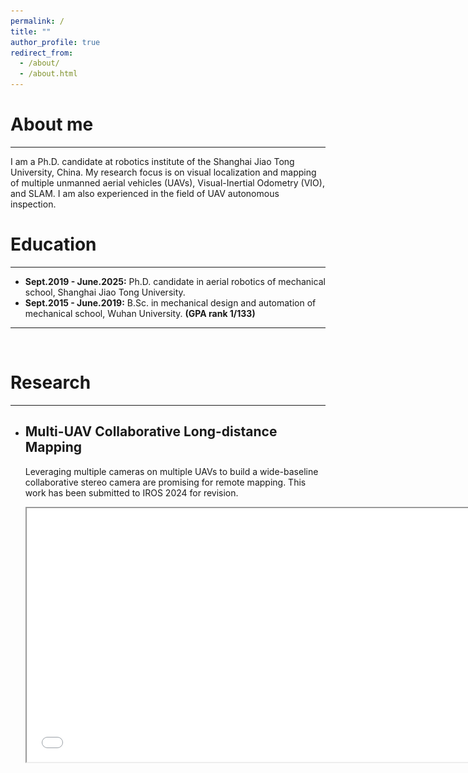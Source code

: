 ```yaml
---
permalink: /
title: ""
author_profile: true
redirect_from: 
  - /about/
  - /about.html
---
```



# About me
---

I am a Ph.D. candidate at robotics institute of the Shanghai Jiao Tong University, China. My research focus is on visual localization and mapping of multiple unmanned aerial vehicles (UAVs), Visual-Inertial Odometry (VIO), and SLAM. I am also experienced in the field of UAV autonomous inspection.
<br/>

# Education
---

- **Sept.2019 - June.2025:** Ph.D. candidate in aerial robotics of mechanical school, Shanghai Jiao Tong University.
- **Sept.2015 - June.2019:** B.Sc. in mechanical design and automation of mechanical school, Wuhan University. **(GPA rank 1/133)**

---
<br/>

# Research 
---
- ## Multi-UAV Collaborative Long-distance Mapping
  
  Leveraging multiple cameras on multiple UAVs to build a wide-baseline collaborative stereo camera are promising for remote mapping. This work has been submitted to IROS 2024 for revision.
  <iframe height=406 width=720 src="../images/collaborative-stereo-camera-V2-264-compressed.mp4">
<br/>
<br/>


- ## Real-time Cross-camera Feature Association for Relative Pose Estimation of UAVs

  This work aims to estimate relative pose between two UAVs with common environmental features. we propose a high-rate cross-camera feature association with a dual-channel structure. Then, we develop a Multi-State Constrained Kalman Filter (MSCKF) to estimate relative pose of UAVs.
  <iframe height=406 width=720 src="../images/A-Real-Time-Dual-Channel-Feature-Association-for-Relative-Pose-Estimation-of-UAVs-Only-results-compressed.mp4">
<br/>
<br/>

- ## Robust Visual Positioning of the UAV for the Under Bridge Inspection With a Ground Guided Vehicle

  For regular defect inspection of the bridge’s bottom. we design a ground–air mobile system and a dual-source positioning algorithm to enhance the robustness of the UAV’s positioning.
  <iframe height=406 width=720 src="../images/Under-Bridge-Inspection-with-a-Ground-Air-System.mp4">
<br/>
<br/>

- ## Flexible-Towed-Aerial-Robot-System-for-Stable-X-ray-Inspection-of-Power-Lines

  We design a flexible towed aerial robot system for stable X ray inspection of power lines. This project has been successfully appiled in State Grid of China.
  <iframe height=406 width=720 src="../images/Video-A-Flexible-Towed-Aerial-Robot-System-for-Stable-X-ray-Inspection-of-Power-Lines-compressed.mp4">

---
<br/>
<br/>


# National Competition
---
- ## National Intellegent Autonomous Navigation UAV Competition
  This competition requires UAV detecting circles, and planning its trajectory to avoid obstacles. We won the champion in 2021.
  <iframe height=406 width=720 src="../images/offline.mp4">

- ## National High-speed UAV Tracking Competition
  This competition requires UAV accurately tracking the target carried by a high-speed car. We won the excellent prize in 2020.
  <iframe height=406 width=720 src="../images/high-speed-flight-ruyingsuixing-music-compressed.mp4">

---
<br/>
<br/>

# Projects
---
- ## Visual-Inertial Odometry with Omni Fisheye Cameras

  I design a visual-inertial odometry with four fisheye cameras (220 degrees) as follows. The SuperPoint is for multi-UAV cross-camera feature matching. The Fast corner is extracted with grid spaces. Then LK optical flow are used for local feature association.
  ![fisheye VIO](../images/four-fisheye-cameras.png "fisheye VIO"){:width='768'}
  <iframe height=396 width=720 src="../images/VIO-omni-fisheye-cameras-H264.mp4">
<br/>
<br/>

- ## Visual-Inertial Odometry in dynamic Enviroment

  I design a VIO algorithm based on OpenVINS, which applied for dynamic environment. The dynamic and static feature classifed semantic network.
  ![openvins_dynamic_framework-trim](../images/openvins_dynamic_framework-trim.png "openvins_dynamic_framework-trim")
<br/>
<br/>

- ## Autonomous Quayside Inspection Using Teach and Repeat policy.

  I simulate inpection scenario in GAZEBO to enable trajectory planning in advance. Then I wirte a IOS App to control the DJI M300 to perform real-world inspection.
  ![zhenhua](../images/zhenhua-all.png "zhenhua"){:width='768'}

---
<br/>
<br/>

# Collaboration Joint Research
---
- ## Hitchhiker

  As a collaboration research, we design a aggressive quadrotor to perching on moving inclined surface using compliant suction cup gripper.
  ![graphic-abstract](../images/graphic-abstract.png "graphic-abstract"){:width='720'}
  <iframe height=396 width=704 src="../images/TASE-hitchhiker-video-music-compressed.mp4">
<br/>
<br/>

- ## Fast Flight with Fuzzy Decision and Multimodal Control

  As a collaboration research, we develop a fast flight of the flying robot with fuzzy decision and multimodal control tackling uncertainties.
  <iframe height=396 width=704 src="../images/Video-Fast_Flight_of_the_Flying_Robot_With_Fuzzy_Decision_and_Multimodal_Control_Tackling_Uncertainties-compressed.mp4">
